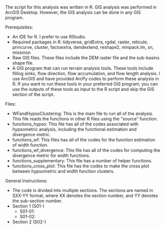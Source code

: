The script for this analysis was written in R. GIS analysis was performed in ArcGIS Desktop. However, the GIS analysis can be done in any GIS program.

Prerequisites:
- An IDE for R. I prefer to use RStudio.
- Required packages in R: tidyverse, gridExtra, rgdal, raster, reticule, princurve, cluster, factoextra, dendextend, reshape2, minpack.lm, sn, mixsmsn
- Raw GIS files. These files include the DEM raster file and the sub-basins shape file.
- A GIS program that can run terrain analysis tools. These tools include filling sinks, flow direction, flow accumulation, and flow length analysis. I use ArcGIS and have provided ArcPy codes to perform these analysis in R. If you want to run these tools in your preferred GIS program, you can use the outputs of these tools as input to the R script and skip the GIS section of the script.

Files:
- WFandHypsoClustering: This is the main file to run all of the analysis. This file reads the functions in other R files using the "source" function.
- functions_hypso: This file has all of the codes associated with hypsometric analysis, including the functional estimation and divergence metric.
- functions_wf: This files has all of the codes for the function estimation of width function.
- functions_wf_divergence: This file has all of the codes for computing the divergence metric for width functions.
- functions_supplementary: This file has a number of helper functions.
- functions_cross_plot: This file has the codes to make the cross plot between hypsometric and width function clusters.

General Instructions:
- The code is divided into multiple sections. The sections are named in SXX-YY format, where XX denotes the section number, and YY denotes the sub-section number.
- Section 1 (S01-)
  - S01-01: 
  - S01-02:
- Section 2 (S02-) 
